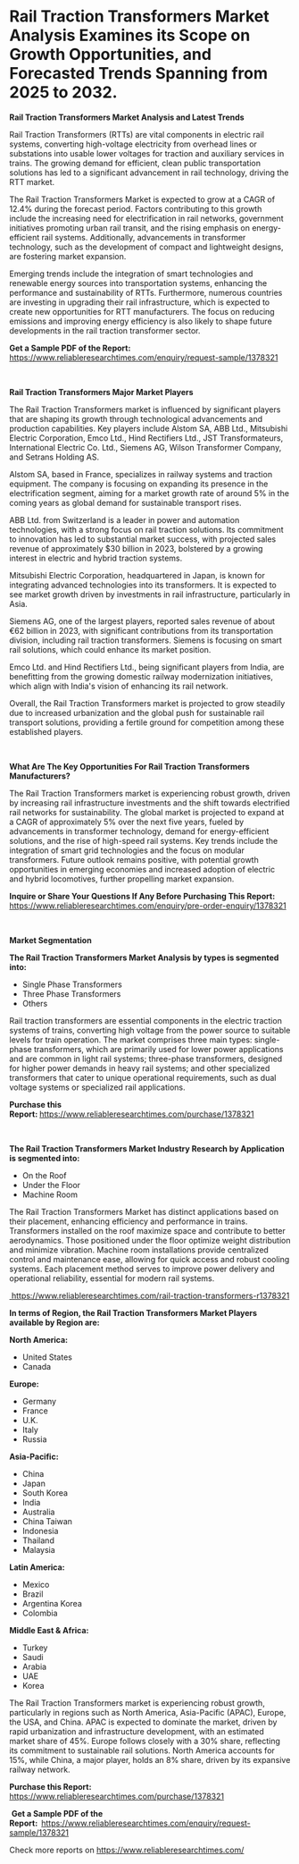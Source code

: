 <p><h1>Rail Traction Transformers Market Analysis Examines its Scope on Growth Opportunities, and Forecasted Trends Spanning from 2025 to 2032.</h1></p><p><strong>Rail Traction Transformers Market Analysis and Latest Trends</strong></p>
<p><p>Rail Traction Transformers (RTTs) are vital components in electric rail systems, converting high-voltage electricity from overhead lines or substations into usable lower voltages for traction and auxiliary services in trains. The growing demand for efficient, clean public transportation solutions has led to a significant advancement in rail technology, driving the RTT market.</p><p>The Rail Traction Transformers Market is expected to grow at a CAGR of 12.4% during the forecast period. Factors contributing to this growth include the increasing need for electrification in rail networks, government initiatives promoting urban rail transit, and the rising emphasis on energy-efficient rail systems. Additionally, advancements in transformer technology, such as the development of compact and lightweight designs, are fostering market expansion.</p><p>Emerging trends include the integration of smart technologies and renewable energy sources into transportation systems, enhancing the performance and sustainability of RTTs. Furthermore, numerous countries are investing in upgrading their rail infrastructure, which is expected to create new opportunities for RTT manufacturers. The focus on reducing emissions and improving energy efficiency is also likely to shape future developments in the rail traction transformer sector.</p></p>
<p><strong>Get a Sample PDF of the Report:&nbsp;</strong> <a href="https://www.reliableresearchtimes.com/enquiry/request-sample/1378321?utm_campaign=2795&utm_medium=2&utm_source=Github&utm_content=ia&utm_term=24022025&utm_id=rail-traction-transformers">https://www.reliableresearchtimes.com/enquiry/request-sample/1378321</a></p>
<p>&nbsp;</p>
<p><strong>Rail Traction Transformers Major Market Players</strong></p>
<p><p>The Rail Traction Transformers market is influenced by significant players that are shaping its growth through technological advancements and production capabilities. Key players include Alstom SA, ABB Ltd., Mitsubishi Electric Corporation, Emco Ltd., Hind Rectifiers Ltd., JST Transformateurs, International Electric Co. Ltd., Siemens AG, Wilson Transformer Company, and Setrans Holding AS.</p><p>Alstom SA, based in France, specializes in railway systems and traction equipment. The company is focusing on expanding its presence in the electrification segment, aiming for a market growth rate of around 5% in the coming years as global demand for sustainable transport rises.</p><p>ABB Ltd. from Switzerland is a leader in power and automation technologies, with a strong focus on rail traction solutions. Its commitment to innovation has led to substantial market success, with projected sales revenue of approximately $30 billion in 2023, bolstered by a growing interest in electric and hybrid traction systems.</p><p>Mitsubishi Electric Corporation, headquartered in Japan, is known for integrating advanced technologies into its transformers. It is expected to see market growth driven by investments in rail infrastructure, particularly in Asia. </p><p>Siemens AG, one of the largest players, reported sales revenue of about €62 billion in 2023, with significant contributions from its transportation division, including rail traction transformers. Siemens is focusing on smart rail solutions, which could enhance its market position.</p><p>Emco Ltd. and Hind Rectifiers Ltd., being significant players from India, are benefitting from the growing domestic railway modernization initiatives, which align with India's vision of enhancing its rail network.</p><p>Overall, the Rail Traction Transformers market is projected to grow steadily due to increased urbanization and the global push for sustainable rail transport solutions, providing a fertile ground for competition among these established players.</p></p>
<p>&nbsp;</p>
<p><strong>What Are The Key Opportunities For Rail Traction Transformers Manufacturers?</strong></p>
<p><p>The Rail Traction Transformers market is experiencing robust growth, driven by increasing rail infrastructure investments and the shift towards electrified rail networks for sustainability. The global market is projected to expand at a CAGR of approximately 5% over the next five years, fueled by advancements in transformer technology, demand for energy-efficient solutions, and the rise of high-speed rail systems. Key trends include the integration of smart grid technologies and the focus on modular transformers. Future outlook remains positive, with potential growth opportunities in emerging economies and increased adoption of electric and hybrid locomotives, further propelling market expansion.</p></p>
<p><strong>Inquire or Share Your Questions If Any Before Purchasing This Report:</strong> <a href="https://www.reliableresearchtimes.com/enquiry/pre-order-enquiry/1378321?utm_campaign=2795&utm_medium=2&utm_source=Github&utm_content=ia&utm_term=24022025&utm_id=rail-traction-transformers">https://www.reliableresearchtimes.com/enquiry/pre-order-enquiry/1378321</a></p>
<p>&nbsp;</p>
<p><strong>Market Segmentation</strong></p>
<p><strong>The Rail Traction Transformers Market Analysis by types is segmented into:</strong></p>
<p><ul><li>Single Phase Transformers</li><li>Three Phase Transformers</li><li>Others</li></ul></p>
<p><p>Rail traction transformers are essential components in the electric traction systems of trains, converting high voltage from the power source to suitable levels for train operation. The market comprises three main types: single-phase transformers, which are primarily used for lower power applications and are common in light rail systems; three-phase transformers, designed for higher power demands in heavy rail systems; and other specialized transformers that cater to unique operational requirements, such as dual voltage systems or specialized rail applications.</p></p>
<p><strong>Purchase this Report:&nbsp;</strong><a href="https://www.reliableresearchtimes.com/purchase/1378321?utm_campaign=2795&utm_medium=2&utm_source=Github&utm_content=ia&utm_term=24022025&utm_id=rail-traction-transformers">https://www.reliableresearchtimes.com/purchase/1378321</a></p>
<p>&nbsp;</p>
<p><strong>The Rail Traction Transformers Market Industry Research by Application is segmented into:</strong></p>
<p><ul><li>On the Roof</li><li>Under the Floor</li><li>Machine Room</li></ul></p>
<p><p>The Rail Traction Transformers Market has distinct applications based on their placement, enhancing efficiency and performance in trains. Transformers installed on the roof maximize space and contribute to better aerodynamics. Those positioned under the floor optimize weight distribution and minimize vibration. Machine room installations provide centralized control and maintenance ease, allowing for quick access and robust cooling systems. Each placement method serves to improve power delivery and operational reliability, essential for modern rail systems.</p></p>
<p><a href="https://www.reliableresearchtimes.com/rail-traction-transformers-r1378321?utm_campaign=2795&utm_medium=2&utm_source=Github&utm_content=ia&utm_term=24022025&utm_id=rail-traction-transformers">&nbsp;https://www.reliableresearchtimes.com/rail-traction-transformers-r1378321</a></p>
<p><strong>In terms of Region, the Rail Traction Transformers Market Players available by Region are:</strong></p>
<p>
    <p> <strong> North America: </strong>
        <ul>
            <li>United States</li>
            <li>Canada</li>
        </ul>
        </p> 
    <p> <strong> Europe: </strong>
        <ul>
            <li>Germany</li>
            <li>France</li>
            <li>U.K.</li>
            <li>Italy</li>
            <li>Russia</li>
        </ul>
        </p> 
    <p> <strong> Asia-Pacific: </strong>
        <ul>
            <li>China</li>
            <li>Japan</li>
            <li>South Korea</li>
            <li>India</li>
            <li>Australia</li>
            <li>China Taiwan</li>
            <li>Indonesia</li>
            <li>Thailand</li>
            <li>Malaysia</li>
        </ul>
        </p> 
    <p> <strong> Latin America: </strong>
        <ul>
            <li>Mexico</li>
            <li>Brazil</li>
            <li>Argentina Korea</li>
            <li>Colombia</li>
        </ul>
        </p> 
    <p> <strong> Middle East & Africa: </strong>
        <ul>
            <li>Turkey</li>
            <li>Saudi</li>
            <li>Arabia</li>
            <li>UAE</li>
            <li>Korea</li>
        </ul>
    </p>
    </p>
<p><p>The Rail Traction Transformers market is experiencing robust growth, particularly in regions such as North America, Asia-Pacific (APAC), Europe, the USA, and China. APAC is expected to dominate the market, driven by rapid urbanization and infrastructure development, with an estimated market share of 45%. Europe follows closely with a 30% share, reflecting its commitment to sustainable rail solutions. North America accounts for 15%, while China, a major player, holds an 8% share, driven by its expansive railway network.</p></p>
<p><strong>Purchase this Report: </strong><a href="https://www.reliableresearchtimes.com/purchase/1378321?utm_campaign=2795&utm_medium=2&utm_source=Github&utm_content=ia&utm_term=24022025&utm_id=rail-traction-transformers">https://www.reliableresearchtimes.com/purchase/1378321</a></p>
<p>&nbsp;<strong>Get a Sample PDF of the Report:&nbsp;&nbsp;</strong><a href="https://www.reliableresearchtimes.com/enquiry/request-sample/1378321?utm_campaign=2795&utm_medium=2&utm_source=Github&utm_content=ia&utm_term=24022025&utm_id=rail-traction-transformers">https://www.reliableresearchtimes.com/enquiry/request-sample/1378321</a></p>
<p><strong></strong></p>
<p>Check more reports on <a href="https://www.reliableresearchtimes.com/?utm_campaign=2795&utm_medium=2&utm_source=Github&utm_content=ia&utm_term=24022025&utm_id=rail-traction-transformers">https://www.reliableresearchtimes.com/</a></p>